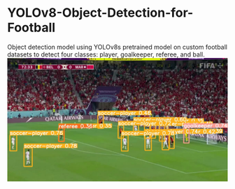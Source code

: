 # YOLOv8-Object-Detection-for-Football
Object detection model using YOLOv8s pretrained model on custom football datasets to detect four classes: player, goalkeeper, referee, and ball.
![R](https://github.com/issamjebnouni/YOLOv8-Object-Detection-for-Football/blob/main/frame_sample.jpg?raw=true)
